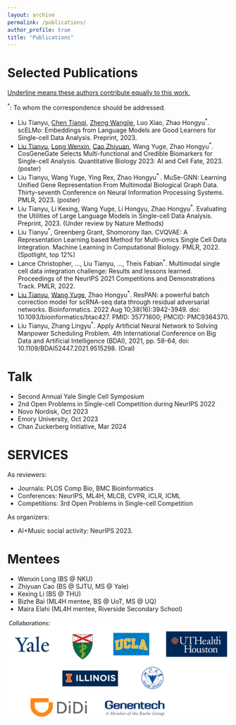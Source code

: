 ```yaml
---
layout: archive
permalink: /publications/
author_profile: true
title: "Publications"
---
```


# Selected Publications

<u>Underline means these authors contribute equally to this work.</u> 

<sup>*</sup>: To whom the correspondence should be addressed.
* Liu Tianyu, <u>Chen Tianqi</u>, <u>Zheng Wangjie</u>, Luo Xiao, Zhao Hongyu<sup>*</sup>. scELMo: Embeddings from Language Models are Good Learners for Single-cell Data Analysis. Preprint, 2023.
* <u>Liu Tianyu</u>, <u>Long Wenxin</u>, <u>Cao Zhiyuan</u>, Wang Yuge, Zhao Hongyu<sup>*</sup>. CosGeneGate Selects Multi-functional and Credible Biomarkers for Single-cell Analysis. Quantitative Biology 2023: AI and Cell Fate, 2023. (poster)
* Liu Tianyu, Wang Yuge, Ying Rex, Zhao Hongyu<sup>* </sup>. MuSe-GNN: Learning Unified Gene Representation From Multimodal Biological Graph Data. Thirty-seventh Conference on Neural Information Processing Systems. PMLR, 2023. (poster)
* Liu Tianyu, Li Kexing, Wang Yuge, Li Hongyu, Zhao Hongyu<sup>*</sup>. Evaluating the Utilities of Large Language Models in Single-cell Data Analysis. Preprint, 2023. (Under review by Nature Methods)
* Liu Tianyu<sup>*</sup>, Greenberg Grant, Shomorony Ilan. CVQVAE: A Representation Learning based Method for Multi-omics Single Cell Data Integration. Machine Learning in Computational Biology. PMLR, 2022. (Spotlight, top 12%)
* Lance Christopher, ..., Liu Tianyu, ..., Theis Fabian<sup>*</sup>. Multimodal single cell data integration challenge: Results and lessons learned. Proceedings of the NeurIPS 2021 Competitions and Demonstrations Track. PMLR, 2022. 
* <u>Liu Tianyu</u>, <u>Wang Yuge</u>, Zhao Hongyu<sup>*</sup>. ResPAN: a powerful batch correction model for scRNA-seq data through residual adversarial networks. Bioinformatics. 2022 Aug 10;38(16):3942-3949. doi: 10.1093/bioinformatics/btac427. PMID: 35771600; PMCID: PMC9364370.
* Liu Tianyu, Zhang Lingyu<sup>*</sup>. Apply Artificial Neural Network to Solving Manpower Scheduling Problem. 4th International Conference on Big Data and Artificial Intelligence (BDAI), 2021, pp. 58-64, doi: 10.1109/BDAI52447.2021.9515298. (Oral)


# Talk

* Second Annual Yale Single Cell Symposium
* 2nd Open Problems in Single-cell Competition during NeurIPS 2022
* Novo Nordisk, Oct 2023
* Emory University, Oct 2023
* Chan Zuckerberg Initiative, Mar 2024

# SERVICES

As reviewers:
* Journals: PLOS Comp Bio, BMC Bioinformatics
* Conferences: NeurIPS, ML4H, MLCB, CVPR, ICLR, ICML
* Competitions: 3rd Open Problems in Single-cell Competition

As organizers:
* AI+Music social activity: NeurIPS 2023.

# Mentees

* Wenxin Long (BS @ NKU)
* Zhiyuan Cao (BS @ SJTU, MS @ Yale)
* Kexing Li (BS @ THU)
* Bizhe Bai (ML4H mentee, BS @ UoT, MS @ UQ)
* Maira Elahi (ML4H mentee, Riverside Secondary School)

![Example](/images/col_institue.png)

<!--
{% if author.googlescholar %}
  You can also find my articles on <u><a href="{{author.googlescholar}}">my Google Scholar profile</a>.</u>
{% endif %}
-->
<!--
  {% include base_path %}
  {% for post in site.publications reversed %}
  { % include archive-single.html %}
  {% endfor %}
-->
